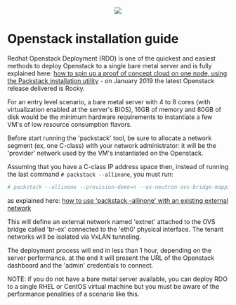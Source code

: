 <p align="center"><img src="https://github.com/sonata-nfv/tng-api-gtw/wiki/images/sonata-5gtango-logo-500px.png" /></p>

# Openstack installation guide

Redhat Openstack Deployment (RDO) is one of the quickest and easiest methods to deploy Openstack to a single bare metal server and is fully explained here: [how to spin up a proof of concept cloud on one node, using the Packstack installation utility](http://rdoproject.org/install/packstack/) - on January 2019 the latest Openstack release delivered is Rocky. 

For an entry level scenario, a bare metal server with 4 to 8 cores (with virtualization enabled at the server's BIOS), 16GB of memory and 80GB of disk would be the minimum hardware requirements to instantiate a few VM's of low resource consumption flavors.

Before start running the 'packstack' tool, be sure to allocate a network segment (ex, one C-class) with your network administrator: it will be the 'provider' network used by the VM's instantiated on the Openstack.

Assuming that you have a C-class IP address space then, instead of running the last command `# packstack --allinone`, you must run:

```bash
# packstack --allinone --provision-demo=n --os-neutron-ovs-bridge-mappings=extnet:br-ex --os-neutron-ovs-bridge-interfaces=br-ex:eth0 --os-neutron-ml2-type-drivers=vxlan,flat
```
as explained here: [how to use 'packstack –allinone' with an existing external network](http://rdoproject.org/networking/neutron-with-existing-external-network/)

This will define an external network named 'extnet' attached to the OVS bridge called 'br-ex' connected to the 'eth0' physical interface. The tenant networks will be isolated via VxLAN tunneling. 

The deployment process will end in less than 1 hour, depending on the server performance. at the end it will present the URL of the Openstack dashboard and the 'admin' credentials to connect.

NOTE: if you do not have a bare metal server available, you can deploy RDO to a single RHEL or CentOS virtual machine but you must be aware of the performance penalities of a scenario like this.

